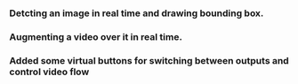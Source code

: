 ### Detcting an image in real time and drawing bounding box.
### Augmenting a video over it in real time.
### Added some virtual buttons for switching between outputs and control video flow

